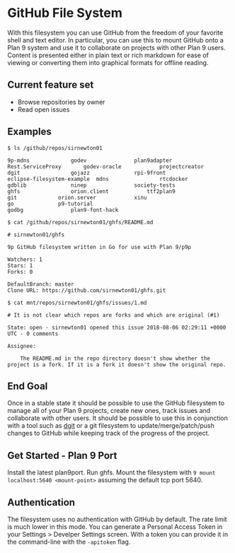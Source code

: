 # GitHub File System

With this filesystem you can use GitHub from the freedom of your favorite shell and text editor.
In particular, you can use this to mount GitHub onto a Plan 9 system and use it to collaborate
on projects with other Plan 9 users. Content is presented either in plain text or rich markdown
for ease of viewing or converting them into graphical formats for offline reading.

## Current feature set
* Browse repositories by owner
* Read open issues

## Examples

```
$ ls /github/repos/sirnewton01

9p-mdns				godev				plan9adapter
Rest.ServiceProxy		godev-oracle			projectcreator
dgit				gojazz				rpi-9front
eclipse-filesystem-example	mdns				rtcdocker
gdblib				ninep				society-tests
ghfs				orion.client			ttf2plan9
git				orion.server			xinu
go				p9-tutorial
godbg				plan9-font-hack

$ cat /github/repos/sirnewton01/ghfs/README.md

# sirnewton01/ghfs 

9p GitHub filesystem written in Go for use with Plan 9/p9p

Watchers: 1
Stars: 1
Forks: 0

DefaultBranch: master
Clone URL: https://github.com/sirnewton01/ghfs.git

$ cat mnt/repos/sirnewton01/ghfs/issues/1.md

# It is not clear which repos are forks and which are original (#1)

State: open - sirnewton01 opened this issue 2018-08-06 02:29:11 +0000 UTC - 0 comments

Assignee: 

    The README.md in the repo directory doesn't show whether the project is a fork. If it is a fork it doesn't show the original repo.

```

## End Goal
Once in a stable state it should be possible to use the GitHub filesystem to manage all of
your Plan 9 projects, create new ones, track issues and collaborate with other users. It
should be possible to use this in conjunction with a tool such as [dgit](https://github.com/driusan/dgit)
or a git filesystem to update/merge/patch/push changes to GitHub while keeping track
of the progress of the project.

## Get Started - Plan 9 Port
Install the latest plan9port. Run ghfs. Mount the filesystem with ```9 mount localhost:5640 <mount-point>```
assuming the default tcp port 5640.

## Authentication
The filesystem uses no authentication with GitHub by default. The rate limit is much lower in this mode.
You can generate a Personal Access Token in your Settings > Develper Settings screen. With a token you
can provide it in the command-line with the ```-apitoken``` flag.
